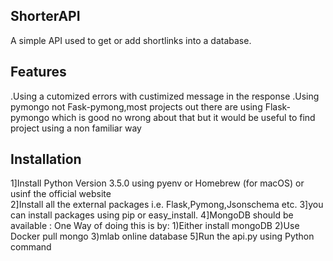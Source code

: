 ## ShorterAPI
A simple API used to get or add shortlinks into a database.

## Features 
.Using a cutomized errors with custimized message in the response
.Using pymongo not Fask-pymong,most projects out there are using Flask-pymongo which is good no wrong about that but it would be useful to find 
 project using a non familiar way

## Installation
1]Install Python Version 3.5.0 using pyenv or Homebrew (for macOS) or usinf the official website  
2]Install all the external packages i.e. Flask,Pymong,Jsonschema etc.
3]you can install packages using pip or easy_install.
4]MongoDB should be available :
    One Way of doing this is by:
    1)Either install mongoDB
    2)Use Docker pull mongo 
    3)mlab online database 
5]Run the api.py using Python command 

    


